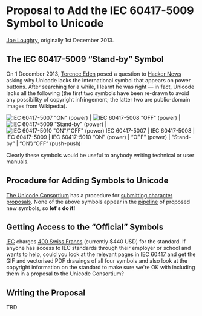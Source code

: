 Proposal to Add the IEC 60417-5009 Symbol to Unicode
====================================================

[Joe Loughry](mailto:joe.loughry@stx.ox.ac.uk), originally 1st December 2013.

The IEC 60417-5009 &ldquo;Stand-by&rdquo; Symbol
------------------------------------------------

On 1 December 2013, [Terence Eden](http://shkspr.mobi/blog/) posed a question to
[Hacker News](https://news.ycombinator.com/item?id=6828102) asking why Unicode lacks
the international symbol that appears on power buttons. After searching for a while,
I learnt he was right &mdash; in fact, Unicode lacks all the following
(the first two symbols have been re-drawn to avoid any possibility of copyright
infringement; the latter two are public-domain images from Wikipedia).

![IEC 60417-5007 "ON" (power)](https://github.com/jloughry/Unicode/raw/master/176px-IEC5007_On_Symbol.svg.png) | ![IEC 60417-5008 "OFF" (power)](https://github.com/jloughry/Unicode/raw/master/176px-IEC5008_Off_Symbol.svg.png) | ![IEC 60417-5009 "Stand-by" (power)](https://github.com/jloughry/Unicode/raw/master/177px-IEC5009_Standby_Symbol.svg.png) | ![IEC 60417-5010 "ON"/"OFF" (power)](https://github.com/jloughry/Unicode/raw/master/176px-IEC5010_On_Off_Symbol.svg.png)
IEC 60417-5007 | IEC 60417-5008 | IEC 60417-5009 | IEC 60417-5010
&ldquo;ON&rdquo; (power) | &ldquo;OFF&rdquo; (power) | &ldquo;Stand-by&rdquo; | &ldquo;ON&rdquo;/&ldquo;OFF&rdquo; (push-push)

Clearly these symbols would be useful to anybody writing technical or user manuals.

Procedure for Adding Symbols to Unicode
---------------------------------------

[The Unicode Consortium](http://www.unicode.org/) has a procedure for
[submitting character proposals](http://www.unicode.org/pending/proposals.html). None of
the above symbols appear in the [pipeline](http://www.unicode.org/pending/proposals.html)
of proposed new symbols, so **let's do it!**

Getting Access to the &ldquo;Official&rdquo; Symbols
----------------------------------------

[IEC](http://www.iec.ch/) charges
[400 Swiss Francs](http://webstore.iec.ch/webstore/webstore.nsf/artnum/029221)
(currently $440 USD) for the standard. If anyone has access to IEC standards through their
employer or school and wants to help, could you look at the relevant pages in
[IEC 60417](http://webstore.iec.ch/webstore/webstore.nsf/ArtNum_PK/29221?OpenDocument) and
get the GIF and vectorised PDF drawings of all four symbols and also look at the copyright
information on the standard to make sure we're OK with including them in a proposal to the
Unicode Consortium?

Writing the Proposal
--------------------

TBD

